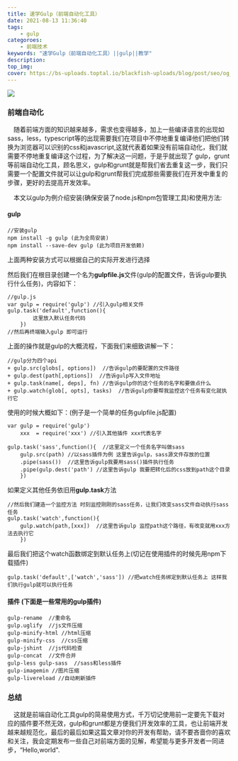 ```yaml
---
title: 速学Gulp（前端自动化工具）
date: 2021-08-13 11:36:40
tags:
    - gulp
categoroes:
    - 前端技术
keywords: "速学Gulp（前端自动化工具）||gulp||教学"
description: 
top_img:
cover: https://bs-uploads.toptal.io/blackfish-uploads/blog/post/seo/og_image_file/og_image/15409/0820-an-introduction-to-automation-with-gulp-Waldek_Social-f4d913f00bb7819cd315d99b95eb2765.png
---
```


![](https://timgsa.baidu.com/timg?image&quality=80&size=b9999_10000&sec=1497834217&di=d35221240a49828e2fb34e28f153abf6&imgtype=jpg&er=1&src=http%3A%2F%2Fimages2015.cnblogs.com%2Fblog%2F968549%2F201607%2F968549-20160711235626529-1718382852.png)

### 前端自动化

　随着前端方面的知识越来越多，需求也变得越多，加上一些编译语言的出现如 sass，less，typescript等的出现需要我们在项目中不停地重复编译他们把他们转换为浏览器可以识别的css和javascript,这就代表着如果没有前端自动化，我们就需要不停地重复编译这个过程，为了解决这一问题，于是乎就出现了 gulp，grunt等前端自动化工具，顾名思义，gulp和grunt就是帮我们省去重复这一步，我们只需要一个配置文件就可以让gulp和grunt帮我们完成那些需要我们在开发中重复的步骤，更好的去提高开发效率。

　本文以gulp为例介绍安装(确保安装了node.js和npm包管理工具)和使用方法:

#### gulp

	//安装gulp
	npm install -g gulp (此为全局安装)
	npm install --save-dev gulp (此为项目开发依赖)

上面两种安装方式可以根据自己的实际开发进行选择

然后我们在根目录创建一个名为**gulpfile.js**文件(gulp的配置文件，告诉gulp要执行什么任务)，内容如下：

	//gulp.js
	var gulp = require('gulp') //引入gulp相关文件
	gulp.task('default',function(){
			这里放入默认任务代码
		})
	//然后再终端输入gulp 即可运行

上面的操作就是gulp的大概流程，下面我们来细致讲解一下：

	//gulp分为四个api
	+ gulp.src(globs[, options])  //告诉gulp的要配置的文件路径
	+ gulp.dest(path[,options])  //告诉gulp写入文件地址
	+ gulp.task(name[, deps], fn) //告诉gulp你的这个任务的名字和要做点什么
	+ gulp.watch(glob[, opts], tasks)  //告诉gulp你要帮我监控这个任务有变化就执行它

使用的时候大概如下：(例子是一个简单的任务gulpfile.js配置)

	var gulp = require('gulp')
		xxx  = require('xxx') //引入其他插件 xxx代表名字

	gulp.task('sass',function(){  //这里定义一个任务名字叫做sass
		gulp.src(path) //以sass插件为例 这里告诉gulp，sass源文件存放的位置
		.pipe(sass())  //这里告诉gulp我要用sass()插件执行任务
		.pipe(gulp.dest('path') //这里告诉gulp 我要把转化后的css放到path这个目录
		})

如果定义其他任务依旧用**gulp.task**方法
	
	//然后我们建造一个监控方法 时刻监控刚刚的sass任务，让我们改变sass文件自动执行sass任务
	gulp.task('watch',function(){
		gulp.watch(path,[xxx])  //这里告诉gulp 监控path这个路径，有改变就用xxx方法去执行它
		})

最后我们把这个watch函数绑定到默认任务上(切记在使用插件的时候先用npm下载插件)
	
	gulp.task('default',['watch','sass']) //把watch任务绑定到默认任务上 这样我们执行gulp就可以执行任务



#### 插件 (下面是一些常用的gulp插件)

	gulp-rename  //重命名
	gulp.uglify  //js文件压缩
	gulp-minify-html //html压缩
	gulp-minify-css  //css压缩
	gulp-jshint  //js代码检查
	gulp-concat  //文件合并
	gulp-less gulp-sass  //sass和less插件
	gulp-imagemin //图片压缩
	gulp-livereload //自动刷新插件

### 总结
　这就是前端自动化工具gulp的简易使用方式，千万切记使用前一定要先下载对应的插件要不然无效，gulp和grunt都是方便我们开发效率的工具，也让前端开发越来越规范化，最后的最后如果这篇文章对你的开发有帮助，请不要吝啬你的喜欢和关注，我会定期发布一些自己对前端方面的见解，希望能与更多开发者一同进步，“Hello,world".